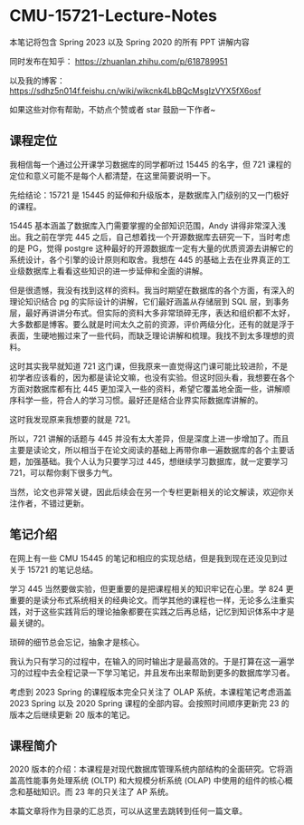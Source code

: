 # CMU-15721-Lecture-Notes
本笔记将包含 Spring 2023 以及 Spring 2020 的所有 PPT 讲解内容

同时发布在知乎：
https://zhuanlan.zhihu.com/p/618789951

以及我的博客：
https://sdhz5n014f.feishu.cn/wiki/wikcnk4LbBQcMsgIzVYX5fX6osf

如果这些对你有帮助，不妨点个赞或者 star 鼓励一下作者~

## 课程定位
我相信每一个通过公开课学习数据库的同学都听过 15445 的名字，但 721 课程的定位和意义可能不是每个人都清楚，在这里简要说明一下。

先给结论：15721 是 15445 的延伸和升级版本，是数据库入门级别的又一门极好的课程。

15445 基本涵盖了数据库入门需要掌握的全部知识范围，Andy 讲得非常深入浅出。我之前在学完 445 之后，自己想着找一个开源数据库去研究一下，当时考虑的是 PG，觉得 postgre 这种最好的开源数据库一定有大量的优质资源去讲解它的系统设计，各个引擎的设计原则和取舍。我想在 445 的基础上去在业界真正的工业级数据库上看看这些知识的进一步延伸和全面的讲解。

但是很遗憾，我没有找到这样的资料。我当时期望在数据库的各个方面，有深入的理论知识结合 pg 的实际设计的讲解，它们最好涵盖从存储层到 SQL 层，到事务层，最好再讲讲分布式。但实际的资料大多非常琐碎无序，表达和组织都不太好，大多数都是博客。要么就是时间太久之前的资源，评价两级分化，还有的就是浮于表面，生硬地搬过来了一些代码，而缺乏理论讲解和梳理。我找不到太多理想的资料。

这时其实我早就知道 721 这门课，但我原来一直觉得这门课可能比较进阶，不是初学者应该看的，因为都是读论文嘛，也没有实验。但这时回头看，我想要在各个方面对数据库都有比 445 更加深入一些的资料，希望它覆盖地全面一些，讲解顺序科学一些，符合人的学习习惯。最好还是结合业界实际数据库讲解的。

这时我发现原来我想要的就是 721。

所以，721 讲解的话题与 445 并没有太大差异，但是深度上进一步增加了。而且主要是读论文，所以相当于在论文阅读的基础上再带你串一遍数据库的各个主要话题，加强基础。我个人认为只要学习过 445，想继续学习数据库，就一定要学习 721，可以帮你剩下很多力气。

当然，论文也非常关键，因此后续会在另一个专栏更新相关的论文解读，欢迎你关注作者，不错过更新。

## 笔记介绍
在网上有一些 CMU 15445 的笔记和相应的实现总结，但是我到现在还没见到过关于 15721 的笔记总结。

学习 445 当然要做实验，但更重要的是把课程相关的知识牢记在心里。学 824 更重要的是读分布式系统相关的经典论文。而学其他的课程也一样，无论多么注重实践，对于这些实践背后的理论抽象都要在实践之后再总结，记忆到知识体系中才是最关键的。

琐碎的细节总会忘记，抽象才是核心。

我认为只有学习的过程中，在输入的同时输出才是最高效的。于是打算在这一遍学习的过程中去全程记录一下学习笔记，并且发布出来帮助到更多的数据库学习者。

考虑到 2023 Spring 的课程版本完全只关注了 OLAP 系统，本课程笔记考虑涵盖 2023 Spring 以及 2020 Spring 课程的全部内容。会按照时间顺序更新完 23 的版本之后继续更新 20 版本的笔记。

## 课程简介
2020 版本的介绍：本课程是对现代数据库管理系统内部结构的全面研究。它将涵盖高性能事务处理系统 (OLTP) 和大规模分析系统 (OLAP) 中使用的组件的核心概念和基础知识。而 23 年的只关注了 AP 系统。

本篇文章将作为目录的汇总页，可以从这里去跳转到任何一篇文章。
